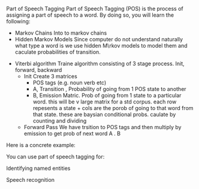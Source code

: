Part of Speech Tagging
Part of Speech Tagging (POS) is the process of assigning a part of speech to a word. By doing so, you will learn the following: 

* Markov Chains
Into to markov chains
* Hidden Markov Models
Since computer do not understand naturally what type a word is we use hidden M\rkov models to model them and caculate probabilities of transition.
+ Viterbi algorithm
  Traine algorithm consisting of 3 stage process. Init, forward, backward
  + Init 
  Create 3 matrices
    * POS tags (e.g. noun verb etc)
    * A, Transition , Probability of going from 1 POS state to another
    * B, Emission Matric. Prob of going from 1 state to a particular word. this  will be v large matrix for a std corpus. each row repesents  a state + cols are the porob of going to that word from that state. these are baysian conditional probs. caulate by counting and dividing
  + Forward Pass
  We have trsition to  POS tags and then multiply by emission to get prob of next word
  A . B 


Here is a concrete example:


You can use part of speech tagging for: 

Identifying named entities

Speech recognition

